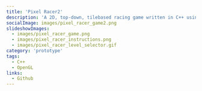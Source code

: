 ```yaml
---
title: 'Pixel Racer2'
description: 'A 2D, top-down, tilebased racing game written in C++ using OpenGL.'
socialImage: images/pixel_racer_game2.png
slideshowImages:
  - images/pixel_racer_game.png
  - images/pixel_racer_instructions.png
  - images/pixel_racer_level_selector.gif
category: 'prototype'
tags:
  - C++
  - OpenGL
links:
  - Github
---
```

